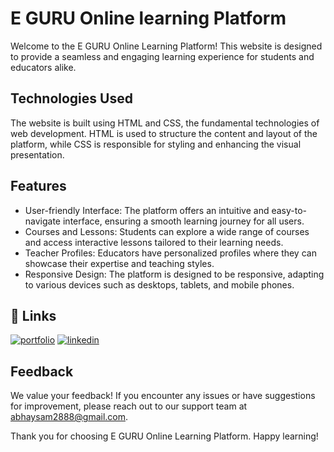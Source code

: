 
# E GURU Online learning Platform

Welcome to the E GURU Online Learning Platform! This website is designed to provide a seamless and engaging learning experience for students and educators alike.




## Technologies Used

The website is built using HTML and CSS, the fundamental technologies of web development. HTML is used to structure the content and layout of the platform, while CSS is responsible for styling and enhancing the visual presentation.


## Features
- User-friendly Interface: The platform offers an intuitive and easy-to-navigate interface, ensuring a smooth learning journey for all users.
- Courses and Lessons: Students can explore a wide range of courses and access interactive lessons tailored to their learning needs.
- Teacher Profiles: Educators have personalized profiles where they can showcase their expertise and teaching styles.
- Responsive Design: The platform is designed to be responsive, adapting to various devices such as desktops, tablets, and mobile phones.
## 🔗 Links
[![portfolio](https://img.shields.io/badge/my_portfolio-000?style=for-the-badge&logo=ko-fi&logoColor=white)](https://github.com/abhaysam2888?tab=repositories)
[![linkedin](https://img.shields.io/badge/linkedin-0A66C2?style=for-the-badge&logo=linkedin&logoColor=white)](https://www.linkedin.com/in/abhay-verma-821699274/)



## Feedback
We value your feedback! If you encounter any issues or have suggestions for improvement, please reach out to our support team at abhaysam2888@gmail.com.


Thank you for choosing E GURU Online Learning Platform. Happy learning!